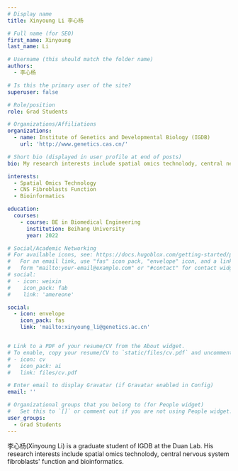 ```yaml
---
# Display name
title: Xinyoung Li 李心杨

# Full name (for SEO)
first_name: Xinyoung
last_name: Li

# Username (this should match the folder name)
authors:
  - 李心杨

# Is this the primary user of the site?
superuser: false

# Role/position
role: Grad Students

# Organizations/Affiliations
organizations:
  - name: Institute of Genetics and Developmental Biology (IGDB)
    url: 'http://www.genetics.cas.cn/'

# Short bio (displayed in user profile at end of posts)
bio: My research interests include spatial omics technolody, central nervous system fibroblasts' function and bioinformatics. 

interests:
  - Spatial Omics Technology
  - CNS Fibroblasts Function
  - Bioinformatics

education:
  courses:
    - course: BE in Biomedical Engineering
      institution: Beihang University
      year: 2022

# Social/Academic Networking
# For available icons, see: https://docs.hugoblox.com/getting-started/page-builder/#icons
#   For an email link, use "fas" icon pack, "envelope" icon, and a link in the
#   form "mailto:your-email@example.com" or "#contact" for contact widget.
# social:
#  - icon: weixin
#    icon_pack: fab
#    link: 'amereone'

social:
  - icon: envelope
    icon_pack: fas
    link: 'mailto:xinyoung_li@genetics.ac.cn'


# Link to a PDF of your resume/CV from the About widget.
# To enable, copy your resume/CV to `static/files/cv.pdf` and uncomment the lines below.
# - icon: cv
#   icon_pack: ai
#   link: files/cv.pdf

# Enter email to display Gravatar (if Gravatar enabled in Config)
email: ''

# Organizational groups that you belong to (for People widget)
#   Set this to `[]` or comment out if you are not using People widget.
user_groups:
  - Grad Students
---
```


李心杨(Xinyoung Li) is a graduate student of IGDB at the Duan Lab. His research interests include spatial omics technolody, central nervous system fibroblasts' function and bioinformatics. 
